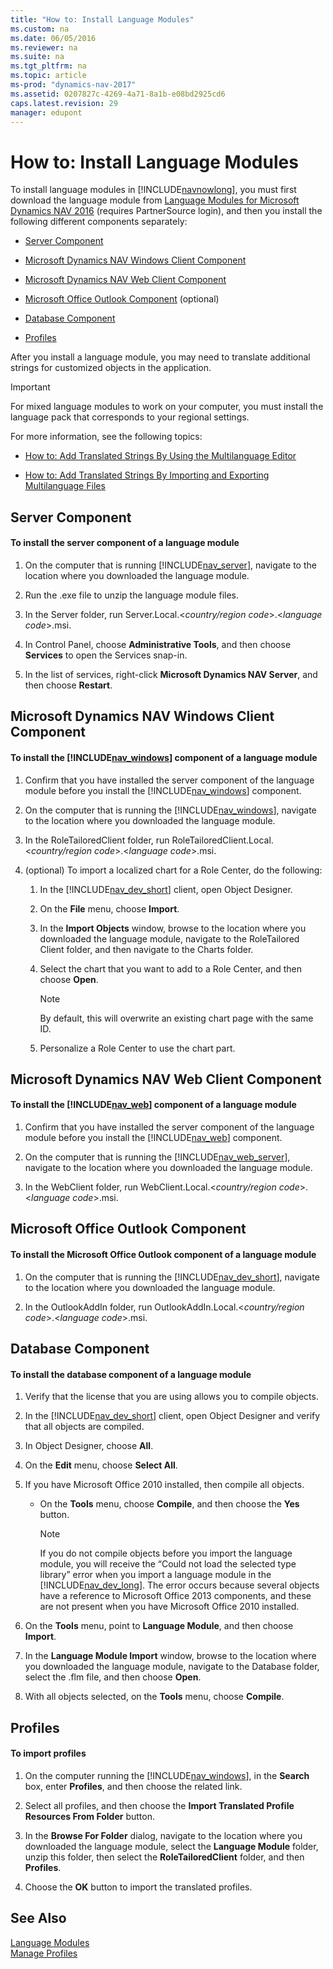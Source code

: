 ```yaml
---
title: "How to: Install Language Modules"
ms.custom: na
ms.date: 06/05/2016
ms.reviewer: na
ms.suite: na
ms.tgt_pltfrm: na
ms.topic: article
ms-prod: "dynamics-nav-2017"
ms.assetid: 0207827c-4269-4a71-8a1b-e08bd2925cd6
caps.latest.revision: 29
manager: edupont
---
```

# How to: Install Language Modules
To install language modules in [!INCLUDE[navnowlong](includes/navnowlong_md.md)], you must first download the language module from [Language Modules for Microsoft Dynamics NAV 2016](http://go.microsoft.com/fwlink/?LinkID=784928) \(requires PartnerSource login\), and then you install the following different components separately:  
  
-   [Server Component](How-to--Install-Language-Modules.md#Server)  
  
-   [Microsoft Dynamics NAV Windows Client Component](How-to--Install-Language-Modules.md#RoleTailored)  
  
-   [Microsoft Dynamics NAV Web Client Component](How-to--Install-Language-Modules.md#WebClient)  
  
-   [Microsoft Office Outlook Component](How-to--Install-Language-Modules.md#Outlook) \(optional\)  
  
-   [Database Component](How-to--Install-Language-Modules.md#Database)  
  
-   [Profiles](How-to--Install-Language-Modules.md#Profiles)  
  
 After you install a language module, you may need to translate additional strings for customized objects in the application.  
  
> [!IMPORTANT]  
>  For mixed language modules to work on your computer, you must install the language pack that corresponds to your regional settings.  
  
 For more information, see the following topics:  
  
-   [How to: Add Translated Strings By Using the Multilanguage Editor](How-to--Add-Translated-Strings-By-Using-the-Multilanguage-Editor.md)  
  
-   [How to: Add Translated Strings By Importing and Exporting Multilanguage Files](How-to--Add-Translated-Strings-By-Importing-and-Exporting-Multilanguage-Files.md)  
  
##  <a name="Server"></a> Server Component  
  
#### To install the server component of a language module  
  
1.  On the computer that is running [!INCLUDE[nav_server](includes/nav_server_md.md)], navigate to the location where you downloaded the language module.  
  
2.  Run the .exe file to unzip the language module files.  
  
3.  In the Server folder, run Server.Local.\<*country/region code*>.\<*language code*>.msi.  
  
4.  In Control Panel, choose **Administrative Tools**, and then choose **Services** to open the Services snap-in.  
  
5.  In the list of services, right-click **Microsoft Dynamics NAV Server**, and then choose **Restart**.  
  
##  <a name="RoleTailored"></a> Microsoft Dynamics NAV Windows Client Component  
  
#### To install the [!INCLUDE[nav_windows](includes/nav_windows_md.md)] component of a language module  
  
1.  Confirm that you have installed the server component of the language module before you install the [!INCLUDE[nav_windows](includes/nav_windows_md.md)] component.  
  
2.  On the computer that is running the [!INCLUDE[nav_windows](includes/nav_windows_md.md)], navigate to the location where you downloaded the language module.  
  
3.  In the RoleTailoredClient folder, run RoleTailoredClient.Local.\<*country/region code*>.\<*language code*>.msi.  
  
4.  \(optional\) To import a localized chart for a Role Center, do the following:  
  
    1.  In the [!INCLUDE[nav_dev_short](includes/nav_dev_short_md.md)] client, open Object Designer.  
  
    2.  On the **File** menu, choose **Import**.  
  
    3.  In the **Import Objects** window, browse to the location where you downloaded the language module, navigate to the RoleTailored Client folder, and then navigate to the Charts folder.  
  
    4.  Select the chart that you want to add to a Role Center, and then choose **Open**.  
  
        > [!NOTE]  
        >  By default, this will overwrite an existing chart page with the same ID.  
  
    5.  Personalize a Role Center to use the chart part.  
  
##  <a name="WebClient"></a> Microsoft Dynamics NAV Web Client Component  
  
#### To install the [!INCLUDE[nav_web](includes/nav_web_md.md)] component of a language module  
  
1.  Confirm that you have installed the server component of the language module before you install the [!INCLUDE[nav_web](includes/nav_web_md.md)] component.  
  
2.  On the computer that is running the [!INCLUDE[nav_web_server](includes/nav_web_server_md.md)], navigate to the location where you downloaded the language module.  
  
3.  In the WebClient folder, run WebClient.Local.\<*country/region code*>.\<*language code*>.msi.  
  
##  <a name="Outlook"></a> Microsoft Office Outlook Component  
  
#### To install the Microsoft Office Outlook component of a language module  
  
1.  On the computer that is running the [!INCLUDE[nav_dev_short](includes/nav_dev_short_md.md)], navigate to the location where you downloaded the language module.  
  
2.  In the OutlookAddIn folder, run OutlookAddIn.Local.\<*country/region code*>.\<*language code*>.msi.  
  
##  <a name="Database"></a> Database Component  
  
#### To install the database component of a language module  
  
1.  Verify that the license that you are using allows you to compile objects.  
  
2.  In the [!INCLUDE[nav_dev_short](includes/nav_dev_short_md.md)] client, open Object Designer and verify that all objects are compiled.  
  
3.  In Object Designer, choose **All**.  
  
4.  On the **Edit** menu, choose **Select All**.  
  
5.  If you have Microsoft Office 2010 installed, then compile all objects.  
  
    -   On the **Tools** menu, choose **Compile**, and then choose the **Yes** button.  
  
        > [!NOTE]  
        >  If you do not compile objects before you import the language module, you will receive the “Could not load the selected type library” error when you import a language module in the [!INCLUDE[nav_dev_long](includes/nav_dev_long_md.md)]. The error occurs because several objects have a reference to Microsoft Office 2013 components, and these are not present when you have Microsoft Office 2010 installed.  
  
6.  On the **Tools** menu, point to **Language Module**, and then choose **Import**.  
  
7.  In the **Language Module Import** window, browse to the location where you downloaded the language module, navigate to the Database folder, select the .flm file, and then choose **Open**.  
  
8.  With all objects selected, on the **Tools** menu, choose **Compile**.  
  
##  <a name="Profiles"></a> Profiles  
  
#### To import profiles  
  
1.  On the computer running the [!INCLUDE[nav_windows](includes/nav_windows_md.md)], in the **Search** box, enter **Profiles**, and then choose the related link.  
  
2.  Select all profiles, and then choose the **Import Translated Profile Resources From Folder** button.  
  
3.  In the **Browse For Folder** dialog, navigate to the location where you downloaded the language module, select the **Language Module** folder, unzip this folder, then select the **RoleTailoredClient** folder, and then **Profiles**.  
  
4.  Choose the **OK** button to import the translated profiles.  
  
## See Also  
 [Language Modules](Language-Modules.md)   
 [Manage Profiles](Manage-Profiles.md)